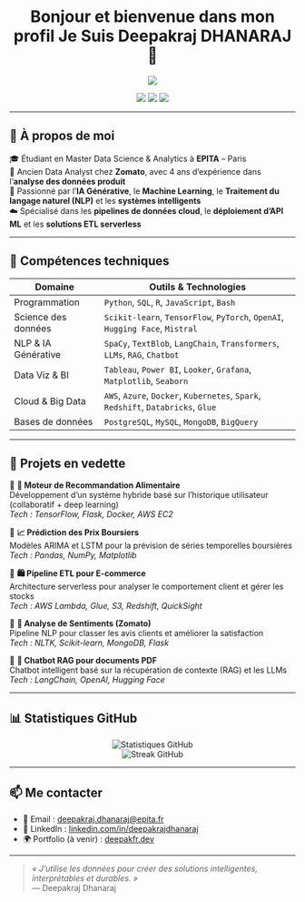 <h1 align="center">Bonjour et bienvenue dans mon profil
                  Je Suis Deepakraj DHANARAJ👋</h1>

<p align="center">
  <img src="https://readme-typing-svg.herokuapp.com/?lines= 
 Data+Scientist+%7C+Ingénieur+IA+%7C+Passionné+par+l'analyse+et+l'automatisation;Toujours+en+quête+d'apprentissage+et+d'impact+!&center=true&width=800&height=45">
</p>

<p align="center">
  <a href="https://github.com/deepakfr"><img src="https://img.shields.io/github/followers/deepakfr?label=Suivre&style=social" /></a>
  <a href="https://www.linkedin.com/in/deepakrajdhanaraj/"><img src="https://img.shields.io/badge/LinkedIn-Deepakraj%20Dhanaraj-blue?logo=linkedin&style=flat-square" /></a>
  <a href="mailto:deepakraj.dhanaraj@epita.fr"><img src="https://img.shields.io/badge/Email-deepakraj.dhanaraj%40epita.fr-red?style=flat-square&logo=gmail" /></a>
</p>

---

## 🚀 À propos de moi

🎓 Étudiant en Master Data Science & Analytics à **EPITA** – Paris  
💼 Ancien Data Analyst chez **Zomato**, avec 4 ans d’expérience dans l’**analyse des données produit**  
🧠 Passionné par l’**IA Générative**, le **Machine Learning**, le **Traitement du langage naturel (NLP)** et les **systèmes intelligents**  
☁️ Spécialisé dans les **pipelines de données cloud**, le **déploiement d’API ML** et les **solutions ETL serverless**

---

## 🧰 Compétences techniques

| Domaine               | Outils & Technologies                                                                 |
|-----------------------|----------------------------------------------------------------------------------------|
| Programmation         | `Python`, `SQL`, `R`, `JavaScript`, `Bash`                                            |
| Science des données   | `Scikit-learn`, `TensorFlow`, `PyTorch`, `OpenAI`, `Hugging Face`, `Mistral`          |
| NLP & IA Générative   | `SpaCy`, `TextBlob`, `LangChain`, `Transformers`, `LLMs`, `RAG`, `Chatbot`            |
| Data Viz & BI         | `Tableau`, `Power BI`, `Looker`, `Grafana`, `Matplotlib`, `Seaborn`                   |
| Cloud & Big Data      | `AWS`, `Azure`, `Docker`, `Kubernetes`, `Spark`, `Redshift`, `Databricks`, `Glue`     |
| Bases de données      | `PostgreSQL`, `MySQL`, `MongoDB`, `BigQuery`                                          |

---

## 🌟 Projets en vedette

📌 **🧠 Moteur de Recommandation Alimentaire**  
Développement d’un système hybride basé sur l’historique utilisateur (collaboratif + deep learning)  
_Tech : TensorFlow, Flask, Docker, AWS EC2_

📌 **📈 Prédiction des Prix Boursiers**  
Modèles ARIMA et LSTM pour la prévision de séries temporelles boursières  
_Tech : Pandas, NumPy, Matplotlib_

📌 **🛍️ Pipeline ETL pour E-commerce**  
Architecture serverless pour analyser le comportement client et gérer les stocks  
_Tech : AWS Lambda, Glue, S3, Redshift, QuickSight_

📌 **💬 Analyse de Sentiments (Zomato)**  
Pipeline NLP pour classer les avis clients et améliorer la satisfaction  
_Tech : NLTK, Scikit-learn, MongoDB, Flask_

📌 **🤖 Chatbot RAG pour documents PDF**  
Chatbot intelligent basé sur la récupération de contexte (RAG) et les LLMs  
_Tech : LangChain, OpenAI, Hugging Face_

---

## 📊 Statistiques GitHub

<p align="center">
  <img src="https://github-readme-stats.vercel.app/api?username=deepakfr&show_icons=true&theme=gruvbox" alt="Statistiques GitHub" />
  <br/>
  <img src="https://github-readme-streak-stats.herokuapp.com/?user=deepakfr&theme=gruvbox" alt="Streak GitHub" />
</p>

---

## 📫 Me contacter

- 📧 Email : [deepakraj.dhanaraj@epita.fr](mailto:deepakraj.dhanaraj@epita.fr)  
- 💼 LinkedIn : [linkedin.com/in/deepakrajdhanaraj](https://www.linkedin.com/in/deepakrajdhanaraj)  
- 🌍 Portfolio (à venir) : [deepakfr.dev](https://github.com/deepakfr)

---

> _« J’utilise les données pour créer des solutions intelligentes, interprétables et durables. »_  
> — Deepakraj Dhanaraj



